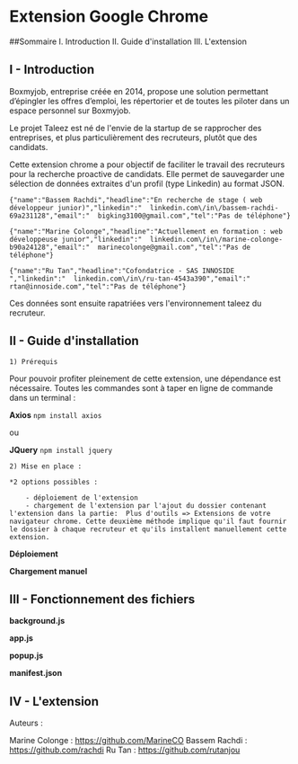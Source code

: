 # Extension Google Chrome 

##Sommaire
I. Introduction
II. Guide d'installation
III. L'extension


## I - Introduction

Boxmyjob, entreprise créée en 2014, propose une solution permettant d’épingler les offres d’emploi, les répertorier et de toutes les piloter dans un espace personnel sur Boxmyjob.

Le projet Taleez est né de l'envie de la startup de se rapprocher des entreprises, et plus particulièrement des recruteurs, plutôt que des candidats.

Cette extension chrome a pour objectif de faciliter le travail des recruteurs pour la recherche proactive de candidats. 
Elle permet de sauvegarder une sélection de données extraites d'un profil (type Linkedin) au format JSON.

	{"name":"Bassem Rachdi","headline":"En recherche de stage ( web développeur junior)","linkedin":"  linkedin.com\/in\/bassem-rachdi-69a231128","email":"  bigking3100@gmail.com","tel":"Pas de téléphone"}

	{"name":"Marine Colonge","headline":"Actuellement en formation : web développeuse junior","linkedin":"  linkedin.com\/in\/marine-colonge-b90a24128","email":"  marinecolonge@gmail.com","tel":"Pas de téléphone"}

	{"name":"Ru Tan","headline":"Cofondatrice - SAS INNOSIDE ","linkedin":"  linkedin.com\/in\/ru-tan-4543a390","email":"  rtan@innoside.com","tel":"Pas de téléphone"}

Ces données sont ensuite rapatriées vers l'environnement taleez du recruteur.


## II - Guide d'installation

	1) Prérequis 

Pour pouvoir profiter pleinement de cette extension, une dépendance est nécessaire. Toutes les commandes sont à taper en ligne de commande dans un terminal  : 

**Axios**
`npm install axios`

ou 

**JQuery**
`npm install jquery`


	2) Mise en place :

	*2 options possibles : 	

		- déploiement de l'extension 
		- chargement de l'extension par l'ajout du dossier contenant l'extension dans la partie:  Plus d'outils => Extensions de votre navigateur chrome. Cette deuxième méthode implique qu'il faut fournir le dossier à chaque recruteur et qu'ils installent manuellement cette extension.


**Déploiement**


**Chargement manuel**


## III - Fonctionnement des fichiers

**background.js**



**app.js**



**popup.js**



**manifest.json**







## IV - L'extension



		


Auteurs : 

Marine Colonge : https://github.com/MarineCO
Bassem Rachdi : https://github.com/rachdi
Ru Tan : https://github.com/rutanjou
